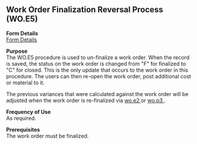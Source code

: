 ##  Work Order Finalization Reversal Process (WO.E5)

<PageHeader />

**Form Details**  
[ Form Details ](WO-E5-1/README.md)   

**Purpose**  
The WO.E5 procedure is used to un-finalize a work order. When the record is
saved, the status on the work order is changed from "F" for finalized to "C"
for closed. This is the only update that occurs to the work order in this
procedure. The users can then re-open the work order, post additional cost or
material to it.  
  
The previous variances that were calculated against the work order will be adjusted when the work order is re-finalized via [ wo.e2 ](../wo-e2/README.md) or [ wo.p3 ](../../PRO-PROCESS/WO-P3/README.md) . 

**Frequency of Use**  
As required.

**Prerequisites**  
The work order must be finalized.

<badge text= "Version 8.10.57" vertical="middle" />

<PageFooter />